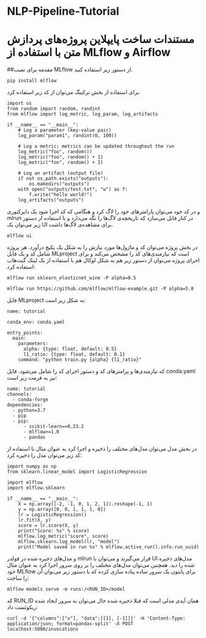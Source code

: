 # NLP-Pipeline-Tutorial
# مستندات ساخت پایپلاین پروژه‌های پردازش متن با استفاده از MLflow و Airflow
##مقدمه
برای نصب MLflow از دستور زیر استفاده کنید.
```
pip install mlflow
```
برای استفاده از بخش ترکینگ می‌توان از کد زیر استفاده کرد.
```
import os
from random import random, randint
from mlflow import log_metric, log_param, log_artifacts

if __name__ == "__main__":
    # Log a parameter (key-value pair)
    log_param("param1", randint(0, 100))

    # Log a metric; metrics can be updated throughout the run
    log_metric("foo", random())
    log_metric("foo", random() + 1)
    log_metric("foo", random() + 2)

    # Log an artifact (output file)
    if not os.path.exists("outputs"):
        os.makedirs("outputs")
    with open("outputs/test.txt", "w") as f:
        f.write("hello world!")
    log_artifacts("outputs")
```
و در کد خود می‌توان پارامترهای خود را لاگ کرد و هنگامی که کد اجرا شود یک دایرکتوری mlrun در کنار فایل می‌سازد که تاریخچه‌ی لاگ‌ها را نگه می‌دارد و با استفاده از دستور زیر می‌توان یک UI برای مشاهده‌ی لاگ‌ها داشت.
```
mlflow ui
```

در بخش پروژه می‌توان کد و ماژول‌ها مورد نیازش را به شکل یک پکیچ درآورد.
هر پروژه شامل کد و یک فایل MLproject است که نیازمندی‌های کد را مشخص می‌کند و برای اجرای پروژه می‌توان از دستور زیر هم به شکل لوکال هم با استفاده از یک لینک گیت‌هاب استفاده کرد:
```
mlflow run sklearn_elasticnet_wine -P alpha=0.5

mlflow run https://github.com/mlflow/mlflow-example.git -P alpha=5.0
```
فایل MLproject به شکل زیر است:
```
name: tutorial

conda_env: conda.yaml

entry_points:
  main:
    parameters:
      alpha: {type: float, default: 0.5}
      l1_ratio: {type: float, default: 0.1}
    command: "python train.py {alpha} {l1_ratio}"
```
که نیازمندی‌ها و پرامتر‌های کد و دستور اجرای کد را شامل می‌شود.
فایل conda.yaml نیز به فرمت زیر است:
```
name: tutorial
channels:
  - conda-forge
dependencies:
  - python=3.7
  - pip
  - pip:
      - scikit-learn==0.23.2
      - mlflow>=1.0
      - pandas
```
در بخش مدل می‌توان مدل‌های مختلف را ذخیره و اجرا کرد به عنوان مثال با استفاده از کد زیر می‌توان مدل را ذخیره کرد:
```
import numpy as np
from sklearn.linear_model import LogisticRegression

import mlflow
import mlflow.sklearn

if __name__ == "__main__":
    X = np.array([-2, -1, 0, 1, 2, 1]).reshape(-1, 1)
    y = np.array([0, 0, 1, 1, 1, 0])
    lr = LogisticRegression()
    lr.fit(X, y)
    score = lr.score(X, y)
    print("Score: %s" % score)
    mlflow.log_metric("score", score)
    mlflow.sklearn.log_model(lr, "model")
    print("Model saved in run %s" % mlflow.active_run().info.run_uuid)
```
و مدل‌های ذخیره شده در فولدر mlrun قرار می‌گیرند و می‌توان با UI مدل‌های ذخیره شده را دید.
همچنین می‌توان مدل‌های مختلف را بر روی سرور اجرا کرد به عنوان مثال خود MLflow برای پایتون یک سرور ساده پیاده سازی کرده که با دستور زیر می‌توان آن را ساخت:
```
mlflow models serve -m runs:/<RUN_ID>/model
```
که RUN_ID همان آیدی مدلی است که قبلا ذخیره شده حال می‌توان به سرور ایجاد شده ریکوئست داد:
```
curl -d '{"columns":["x"], "data":[[1], [-1]]}' -H 'Content-Type: application/json; format=pandas-split' -X POST localhost:5000/invocations
```


